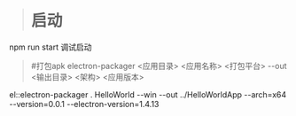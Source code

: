 ># 启动
 npm run start  调试启动
>#打包apk
      electron-packager <应用目录> <应用名称> <打包平台> --out <输出目录> <架构> <应用版本>

  el::electron-packager . HelloWorld --win --out ../HelloWorldApp --arch=x64 --version=0.0.1 --electron-version=1.4.13